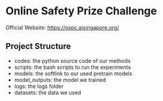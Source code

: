 # Online Safety Prize Challenge 

Official Website: https://ospc.aisingapore.org/

## Project Structure

- codes: the python source code of our methods
- scripts: the bash scripts to run the experiments
- models: the softlink to our used pretrain models
- model_outputs: the model we trained
- logs: the logs folder
- datasets: the data we used
